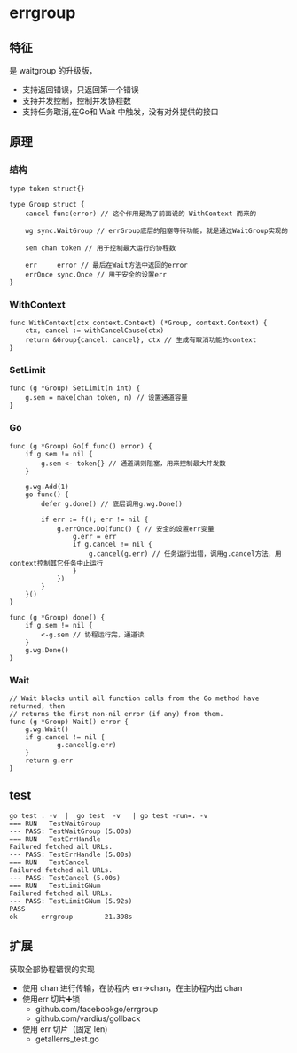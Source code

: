 # errgroup
## 特征
是 waitgroup 的升级版，
* 支持返回错误，只返回第一个错误
* 支持并发控制，控制并发协程数
* 支持任务取消,在Go和 Wait 中触发，没有对外提供的接口

## 原理
### 结构
```
type token struct{}

type Group struct {
    cancel func(error) // 这个作用是為了前面说的 WithContext 而来的

    wg sync.WaitGroup // errGroup底层的阻塞等待功能，就是通过WaitGroup实现的

    sem chan token // 用于控制最大运行的协程数

    err     error // 最后在Wait方法中返回的error
    errOnce sync.Once // 用于安全的设置err
}
```

### WithContext
```
func WithContext(ctx context.Context) (*Group, context.Context) {
    ctx, cancel := withCancelCause(ctx)
    return &Group{cancel: cancel}, ctx // 生成有取消功能的context
}
```
### SetLimit
```
func (g *Group) SetLimit(n int) {
    g.sem = make(chan token, n) // 设置通道容量
}
```
### Go
```
func (g *Group) Go(f func() error) {
    if g.sem != nil {
        g.sem <- token{} // 通道满则阻塞，用来控制最大并发数
    }

    g.wg.Add(1)
    go func() {
        defer g.done() // 底层调用g.wg.Done()

        if err := f(); err != nil {
            g.errOnce.Do(func() { // 安全的设置err变量
                g.err = err
                if g.cancel != nil {
                    g.cancel(g.err) // 任务运行出错，调用g.cancel方法，用context控制其它任务中止运行
                }
            })
        }
    }()
}

func (g *Group) done() {
    if g.sem != nil {
        <-g.sem // 协程运行完，通道读
    }
    g.wg.Done()
}
```
### Wait
```
// Wait blocks until all function calls from the Go method have returned, then
// returns the first non-nil error (if any) from them.
func (g *Group) Wait() error {
    g.wg.Wait()
    if g.cancel != nil {
            g.cancel(g.err)
    }
    return g.err
}
```

## test
```
go test . -v  |  go test  -v   | go test -run=. -v           
=== RUN   TestWaitGroup
--- PASS: TestWaitGroup (5.00s)
=== RUN   TestErrHandle
Failured fetched all URLs.
--- PASS: TestErrHandle (5.00s)
=== RUN   TestCancel
Failured fetched all URLs.
--- PASS: TestCancel (5.00s)
=== RUN   TestLimitGNum
Failured fetched all URLs.
--- PASS: TestLimitGNum (5.92s)
PASS
ok      errgroup        21.398s
```

## 扩展
获取全部协程错误的实现
* 使用 chan  进行传输，在协程内 err->chan，在主协程内出 chan
* 使用err 切片➕锁
  * github.com/facebookgo/errgroup
  * github.com/vardius/gollback
* 使用 err 切片（固定 len)
  * getallerrs_test.go